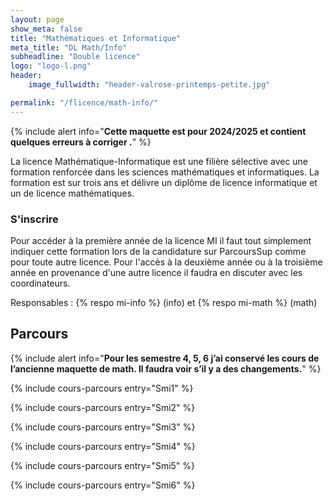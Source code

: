 ```yaml
---
layout: page
show_meta: false
title: "Mathématiques et Informatique"
meta_title: "DL Math/Info"
subheadline: "Double licence"
logo: "logo-l.png"
header:
    image_fullwidth: "header-valrose-printemps-petite.jpg"

permalink: "/flicence/math-info/"
---
```






{% include alert info="<b>Cette maquette est pour 2024/2025 et contient quelques erreurs à corriger .</b>" %}


La licence Mathématique-Informatique est une filière sélective avec une formation renforcée dans les sciences mathématiques et informatiques. La formation est sur trois ans et délivre un diplôme de licence informatique et un de licence mathématiques.

### S'inscrire
Pour accéder à la première année de la licence MI il faut tout simplement indiquer cette formation lors de la candidature sur ParcoursSup comme pour toute autre licence.
Pour l'accès à la deuxième année ou à la troisième année en provenance d'une autre licence il faudra en discuter avec les coordinateurs.


Responsables : {% respo mi-info %} (info) et {% respo mi-math %} (math)

<!-- ## Les liens sur le site du département mathématiques -->

<!-- - [Licence 1](https://math.unice.fr/pageslicence/licence-1-double-diplôme-math-info.html) -->
<!-- - [Licence 2](https://math.unice.fr/departement/licence-2-double-diplôme-math-info.html) -->
<!-- - [Licence 3](https://math.unice.fr/departement/licence-3-double-diplome-math-info.html) -->

## Parcours

{% include alert info="<b>Pour les semestre 4, 5, 6 j’ai conservé les cours de l’ancienne maquette de math. Il faudra voir s’il y a des changements.</b>" %}

{% include cours-parcours entry="Smi1" %}

{% include cours-parcours entry="Smi2" %}

{% include cours-parcours entry="Smi3" %}

{% include cours-parcours entry="Smi4" %}

{% include cours-parcours entry="Smi5" %}

{% include cours-parcours entry="Smi6" %}
